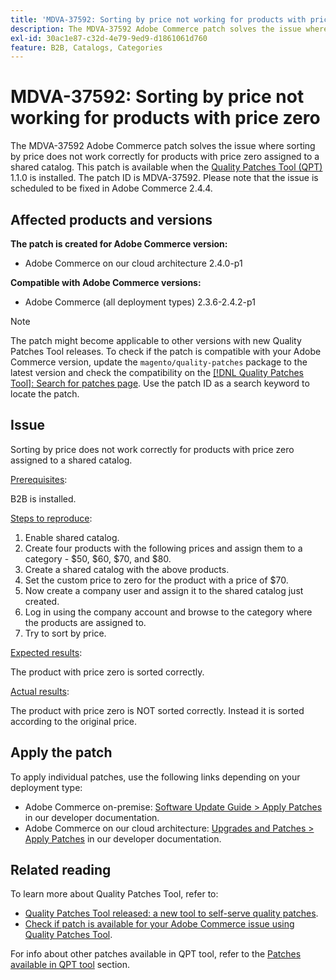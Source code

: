 ```yaml
---
title: 'MDVA-37592: Sorting by price not working for products with price zero'
description: The MDVA-37592 Adobe Commerce patch solves the issue where sorting by price does not work correctly for products with  price zero assigned to a shared catalog. This patch is available when the [Quality Patches Tool (QPT)](/help/announcements/adobe-commerce-announcements/magento-quality-patches-released-new-tool-to-self-serve-quality-patches.md) 1.1.0 is installed. The patch ID is MDVA-37592. Please note that the issue is scheduled to be fixed in Adobe Commerce 2.4.4.
exl-id: 30ac1e87-c32d-4e79-9ed9-d1861061d760
feature: B2B, Catalogs, Categories
---
```

# MDVA-37592: Sorting by price not working for products with price zero

The MDVA-37592 Adobe Commerce patch solves the issue where sorting by price does not work correctly for products with  price zero assigned to a shared catalog. This patch is available when the [Quality Patches Tool (QPT)](/help/announcements/adobe-commerce-announcements/magento-quality-patches-released-new-tool-to-self-serve-quality-patches.md) 1.1.0 is installed. The patch ID is MDVA-37592. Please note that the issue is scheduled to be fixed in Adobe Commerce 2.4.4.

## Affected products and versions

**The patch is created for Adobe Commerce version:**

* Adobe Commerce on our cloud architecture 2.4.0-p1

**Compatible with Adobe Commerce versions:**

* Adobe Commerce (all deployment types) 2.3.6-2.4.2-p1

>[!NOTE]
>
>The patch might become applicable to other versions with new Quality Patches Tool releases. To check if the patch is compatible with your Adobe Commerce version, update the `magento/quality-patches` package to the latest version and check the compatibility on the [[!DNL Quality Patches Tool]: Search for patches page](https://devdocs.magento.com/quality-patches/tool.html#patch-grid). Use the patch ID as a search keyword to locate the patch.

## Issue

Sorting by price does not work correctly for products with price zero assigned to a shared catalog.

<u>Prerequisites</u>:

B2B is installed.

<u>Steps to reproduce</u>:

1. Enable shared catalog.
1. Create four products with the following prices and assign them to a category - $50, $60, $70, and $80.
1. Create a shared catalog with the above products.
1. Set the custom price to zero for the product with a price of $70.
1. Now create a company user and assign it to the shared catalog just created.
1. Log in using the company account and browse to the category where the products are assigned to.
1. Try to sort by price.

<u>Expected results</u>:

The product with price zero is sorted correctly.

<u>Actual results</u>:

The product with price zero is NOT sorted correctly. Instead it is sorted according to the original price.

## Apply the patch

To apply individual patches, use the following links depending on your deployment type:

* Adobe Commerce on-premise: [Software Update Guide > Apply Patches](https://devdocs.magento.com/guides/v2.4/comp-mgr/patching/mqp.html) in our developer documentation.
* Adobe Commerce on our cloud architecture: [Upgrades and Patches > Apply Patches](https://devdocs.magento.com/cloud/project/project-patch.html) in our developer documentation.

## Related reading

To learn more about Quality Patches Tool, refer to:

* [Quality Patches Tool released: a new tool to self-serve quality patches](/help/announcements/adobe-commerce-announcements/magento-quality-patches-released-new-tool-to-self-serve-quality-patches.md).
* [Check if patch is available for your Adobe Commerce issue using Quality Patches Tool](/help/support-tools/patches-available-in-qpt-tool/check-patch-for-magento-issue-with-magento-quality-patches.md).

For info about other patches available in QPT tool, refer to the [Patches available in QPT tool](https://support.magento.com/hc/en-us/sections/360010506631-Patches-available-in-QPT-tool-) section.
